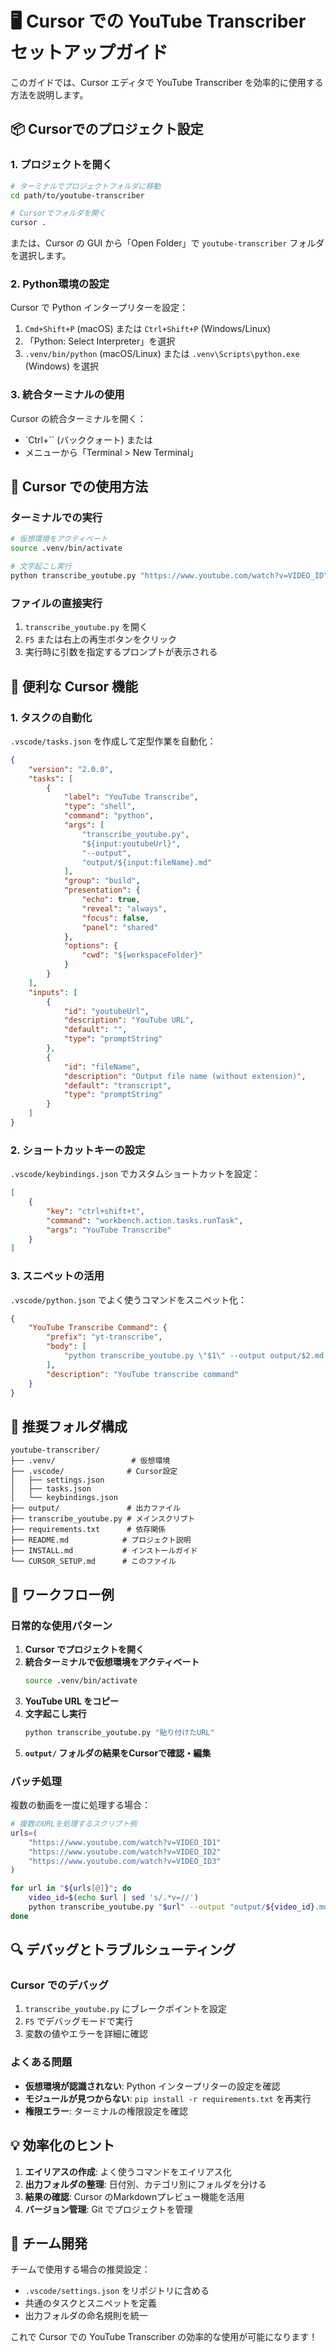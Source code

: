 # 🖥️ Cursor での YouTube Transcriber セットアップガイド

このガイドでは、Cursor エディタで YouTube Transcriber を効率的に使用する方法を説明します。

## 📦 Cursorでのプロジェクト設定

### 1. プロジェクトを開く

```bash
# ターミナルでプロジェクトフォルダに移動
cd path/to/youtube-transcriber

# Cursorでフォルダを開く
cursor .
```

または、Cursor の GUI から「Open Folder」で `youtube-transcriber` フォルダを選択します。

### 2. Python環境の設定

Cursor で Python インタープリターを設定：

1. `Cmd+Shift+P` (macOS) または `Ctrl+Shift+P` (Windows/Linux)
2. 「Python: Select Interpreter」を選択
3. `.venv/bin/python` (macOS/Linux) または `.venv\Scripts\python.exe` (Windows) を選択

### 3. 統合ターミナルの使用

Cursor の統合ターミナルを開く：
- `Ctrl+`` (バッククォート) または
- メニューから「Terminal > New Terminal」

## 🚀 Cursor での使用方法

### ターミナルでの実行

```bash
# 仮想環境をアクティベート
source .venv/bin/activate

# 文字起こし実行
python transcribe_youtube.py "https://www.youtube.com/watch?v=VIDEO_ID"
```

### ファイルの直接実行

1. `transcribe_youtube.py` を開く
2. `F5` または右上の再生ボタンをクリック
3. 実行時に引数を指定するプロンプトが表示される

## 🔧 便利な Cursor 機能

### 1. タスクの自動化

`.vscode/tasks.json` を作成して定型作業を自動化：

```json
{
    "version": "2.0.0",
    "tasks": [
        {
            "label": "YouTube Transcribe",
            "type": "shell",
            "command": "python",
            "args": [
                "transcribe_youtube.py",
                "${input:youtubeUrl}",
                "--output",
                "output/${input:fileName}.md"
            ],
            "group": "build",
            "presentation": {
                "echo": true,
                "reveal": "always",
                "focus": false,
                "panel": "shared"
            },
            "options": {
                "cwd": "${workspaceFolder}"
            }
        }
    ],
    "inputs": [
        {
            "id": "youtubeUrl",
            "description": "YouTube URL",
            "default": "",
            "type": "promptString"
        },
        {
            "id": "fileName",
            "description": "Output file name (without extension)",
            "default": "transcript",
            "type": "promptString"
        }
    ]
}
```

### 2. ショートカットキーの設定

`.vscode/keybindings.json` でカスタムショートカットを設定：

```json
[
    {
        "key": "ctrl+shift+t",
        "command": "workbench.action.tasks.runTask",
        "args": "YouTube Transcribe"
    }
]
```

### 3. スニペットの活用

`.vscode/python.json` でよく使うコマンドをスニペット化：

```json
{
    "YouTube Transcribe Command": {
        "prefix": "yt-transcribe",
        "body": [
            "python transcribe_youtube.py \"$1\" --output output/$2.md --format md"
        ],
        "description": "YouTube transcribe command"
    }
}
```

## 📁 推奨フォルダ構成

```
youtube-transcriber/
├── .venv/                 # 仮想環境
├── .vscode/              # Cursor設定
│   ├── settings.json
│   ├── tasks.json
│   └── keybindings.json
├── output/               # 出力ファイル
├── transcribe_youtube.py # メインスクリプト
├── requirements.txt      # 依存関係
├── README.md            # プロジェクト説明
├── INSTALL.md           # インストールガイド
└── CURSOR_SETUP.md      # このファイル
```

## 🎯 ワークフロー例

### 日常的な使用パターン

1. **Cursor でプロジェクトを開く**
2. **統合ターミナルで仮想環境をアクティベート**
   ```bash
   source .venv/bin/activate
   ```
3. **YouTube URL をコピー**
4. **文字起こし実行**
   ```bash
   python transcribe_youtube.py "貼り付けたURL"
   ```
5. **`output/` フォルダの結果をCursorで確認・編集**

### バッチ処理

複数の動画を一度に処理する場合：

```bash
# 複数のURLを処理するスクリプト例
urls=(
    "https://www.youtube.com/watch?v=VIDEO_ID1"
    "https://www.youtube.com/watch?v=VIDEO_ID2"
    "https://www.youtube.com/watch?v=VIDEO_ID3"
)

for url in "${urls[@]}"; do
    video_id=$(echo $url | sed 's/.*v=//')
    python transcribe_youtube.py "$url" --output "output/${video_id}.md"
done
```

## 🔍 デバッグとトラブルシューティング

### Cursor でのデバッグ

1. `transcribe_youtube.py` にブレークポイントを設定
2. `F5` でデバッグモードで実行
3. 変数の値やエラーを詳細に確認

### よくある問題

- **仮想環境が認識されない**: Python インタープリターの設定を確認
- **モジュールが見つからない**: `pip install -r requirements.txt` を再実行
- **権限エラー**: ターミナルの権限設定を確認

## 💡 効率化のヒント

1. **エイリアスの作成**: よく使うコマンドをエイリアス化
2. **出力フォルダの整理**: 日付別、カテゴリ別にフォルダを分ける
3. **結果の確認**: Cursor のMarkdownプレビュー機能を活用
4. **バージョン管理**: Git でプロジェクトを管理

## 🤝 チーム開発

チームで使用する場合の推奨設定：

- `.vscode/settings.json` をリポジトリに含める
- 共通のタスクとスニペットを定義
- 出力フォルダの命名規則を統一

これで Cursor での YouTube Transcriber の効率的な使用が可能になります！
